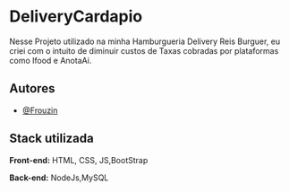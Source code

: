 
# DeliveryCardapio

Nesse Projeto utilizado na minha Hamburgueria Delivery Reis Burguer, eu criei com o intuito de diminuir custos de Taxas cobradas por plataformas como Ifood e AnotaAi.


## Autores

- [@Frouzin](https://www.github.com/Frouzin)


## Stack utilizada

**Front-end:** HTML, CSS, JS,BootStrap

**Back-end:** NodeJs,MySQL

